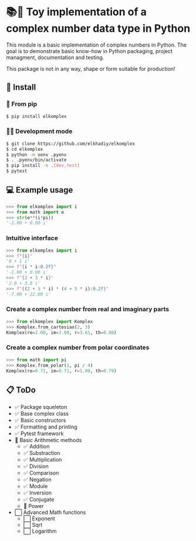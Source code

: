 # 📚🔢 Toy implementation of a complex number data type in Python

This module is a basic implementation of complex numbers in Python.
The goal is to demonstrate basic know-how in Python packaging,
project managment, documentation and testing.

This package is not in any way, shape or form suitable for production!

## 💽 Install

### 🐍 From pip

```Bash
$ pip install elkomplex
```

### 👨‍💻 Development mode

```Bash
$ git clone https://github.com/elkhadiy/elkomplex
$ cd elkomplex
$ python -m venv .pyenv
$ . .pyenv/bin/activate
$ pip install -e .[dev,test]
$ pytest
```

## 💻 Example usage

```Python
>>> from elkomplex import i
>>> from math import e
>>> str(e**(i*pi))
'-1.00 + 0.00 i'
```

### Intuitive interface

```Python
>>> from elkomplex import i
>>> f"{i}"
'0 + 1 i'
>>> f"{i * i:0.2f}"
'-1.00 + 0.00 i'
>>> f"{2 + 3 * i}"
'2.0 + 3.0 i'
>>> f"{(2 + 3 * i) * (4 + 5 * i):0.2f}"
'-7.00 + 22.00 i'
```

### Create a complex number from real and imaginary parts

```Python
>>> from elkomplex import Komplex
>>> Komplex.from_cartesian(2, 3)
Komplex(re=2.00, im=3.00, r=3.61, th=0.98)
```

### Create a complex number from polar coordinates

```Python
>>> from math import pi
>>> Komplex.from_polar(1, pi / 4)
Komplex(re=0.71, im=0.71, r=1.00, th=0.79)
```

## 📋 ToDo

* ✅ Package squeleton
* ✅ Base complex class
* ✅ Basic constructors
* ✅ Formatting and printing
* ✅ Pytest framework
* 🚧 Basic Arithmetic methods
    * ✅ Addition
    * ✅ Substraction
    * ✅ Multiplication
    * ✅ Division
    * ✅ Comparison
    * ✅ Negation
    * ✅ Module
    * ✅ Inversion
    * ✅ Conjugate
    * 🚧 Power
* ⬜ Advanced Math functions
    * ⬜ Exponent
    * ⬜ Sqrt
    * ⬜ Logarithm